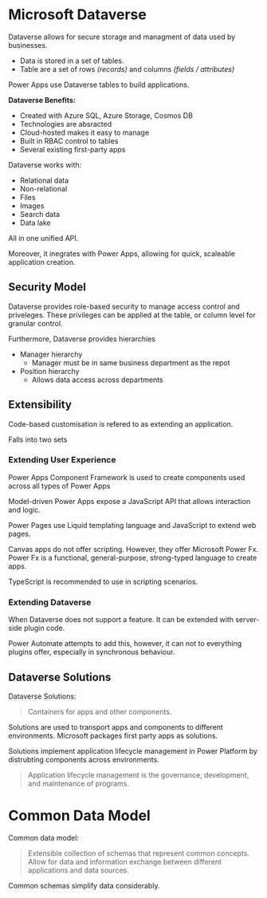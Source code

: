 
# Microsoft Dataverse

Dataverse allows for secure storage and managment of data used by businesses.

- Data is stored in a set of tables.
- Table are  a set of rows *(records)* and columns *(fields / attributes)*

Power Apps use Dataverse tables to build applications.

**Dataverse Benefits:**

- Created with Azure SQL, Azure Storage, Cosmos DB
- Technologies are absracted
- Cloud-hosted makes it easy to manage
- Built in RBAC control to tables
- Several existing first-party apps

Dataverse works with:
- Relational data
- Non-relational
- Files
- Images
- Search data
- Data lake

All in one unified API.

Moreover, it inegrates with Power Apps, allowing for quick, scaleable application creation.

## Security Model

Dataverse provides role-based security to manage access control and priveleges. These privileges can
be applied at the table, or column level for granular control.

Furthermore, Dataverse provides hierarchies

- Manager hierarchy
    - Manager must be in same business department as the repot
- Position hierarchy
    -    Allows data access across departments

## Extensibility

Code-based customisation is refered to as extending an application.

Falls into two sets

### Extending User Experience

Power Apps Component Framework is used to create components used across all types of Power Apps

Model-driven Power Apps expose a JavaScript API that allows interaction and logic.

Power Pages use Liquid templating language and JavaScript to extend web pages.

Canvas apps do not offer scripting. However, they offer Microsoft Power Fx. Power Fx is a functional,
general-purpose, strong-typed language to create apps.

TypeScript is recommended to use in scripting scenarios.

### Extending Dataverse

When Dataverse does not support a feature. It can be extended with server-side plugin code.

Power Automate attempts to add this, however, it can not to everything plugins offer, especially in 
synchronous behaviour.

## Dataverse Solutions

Dataverse Solutions:
> Containers for apps and other components.

Solutions are used to transport apps and components to different environments. Microsoft packages first
party apps as solutions.

Solutions implement application lifecycle management in Power Platform by distrubting components across
environments.

> Application lifecycle management is the governance, development, and maintenance of programs.

# Common Data Model

Common data model:
> Extensible collection of schemas that represent common concepts. Allow for data and information
> exchange between different applications and data sources.

Common schemas simplify data considerably.

